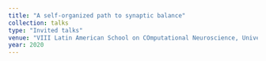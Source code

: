 ```yaml
---
title: "A self-organized path to synaptic balance"
collection: talks
type: "Invited talks"
venue: "VIII Latin American School on COmputational Neuroscience, University of São Paulo, Brazil"
year: 2020
---
```

